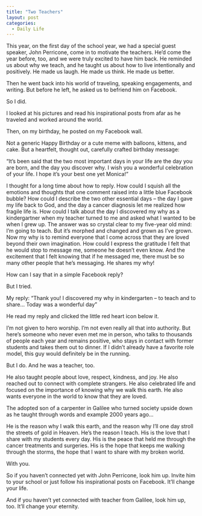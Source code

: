 ```yaml
---
title: "Two Teachers"
layout: post
categories:
  - Daily Life
---
```

<p>This year, on the first day of the school year, we had a special guest speaker, John Perricone, come in to motivate the teachers. He&rsquo;d come the year before, too, and we were truly excited to have him back. He reminded us about why we teach, and he taught us about how to live intentionally and positively. He made us laugh. He made us think. He made us better.</p>
<p>Then he went back into his world of traveling, speaking engagements, and writing. But before he left, he asked us to befriend him on Facebook.</p>
<p>So I did.</p>
<p>I looked at his pictures and read his inspirational posts from afar as he traveled and worked around the world.</p>
<p>Then, on my birthday, he posted on my Facebook wall.</p>
<p>Not a generic Happy Birthday or a cute meme with balloons, kittens, and cake. But a heartfelt, thought out, carefully crafted birthday message:</p>
<p>&ldquo;It&rsquo;s been said that the two most important days in your life are the day you are born, and the day you discover why. I wish you a wonderful celebration of your life. I hope it&rsquo;s your best one yet Monica!&rdquo;</p>
<p>I thought for a long time about how to reply. How could I squish all the emotions and thoughts that one comment raised into a little blue Facebook bubble? How could I describe the two other essential days &ndash; the day I gave my life back to God, and the day a cancer diagnosis let me realized how fragile life is. How could I talk about the day I discovered my why as a kindergartner when my teacher turned to me and asked what I wanted to be when I grew up. The answer was so crystal clear to my five-year old mind: I&rsquo;m going to teach. But it&rsquo;s morphed and changed and grown as I&rsquo;ve grown. Now my why is to remind everyone that I come across that they are loved beyond their own imagination. How could I express the gratitude I felt that he would stop to message me, someone he doesn&rsquo;t even know. And the excitement that I felt knowing that if he messaged me, there must be so many other people that he&rsquo;s messaging. He shares my why!</p>
<p>How can I say that in a simple Facebook reply?</p>
<p>But I tried.</p>
<p>My reply: &ldquo;Thank you! I discovered my why in kindergarten &ndash; to teach and to share&hellip; Today was a wonderful day&rdquo;</p>
<p>He read my reply and clicked the little red heart icon below it.</p>
<p>I&rsquo;m not given to hero worship. I&rsquo;m not even really all that into authority. But here&rsquo;s someone who never even met me in person, who talks to thousands of people each year and remains positive, who stays in contact with former students and takes them out to dinner. If I didn&rsquo;t already have a favorite role model, this guy would definitely be in the running.</p>
<p>But I do. And he was a teacher, too.</p>
<p>He also taught people about love, respect, kindness, and joy. He also reached out to connect with complete strangers. He also celebrated life and focused on the importance of knowing why we walk this earth. He also wants everyone in the world to know that they are loved.</p>
<p>The adopted son of a carpenter in Galilee who turned society upside down as he taught through words and example 2000 years ago&hellip;</p>
<p>He is the reason why I walk this earth, and the reason why I&rsquo;ll one day stroll the streets of gold in Heaven. He&rsquo;s the reason I teach. His is the love that I share with my students every day. His is the peace that held me through the cancer treatments and surgeries. His is the hope that keeps me walking through the storms, the hope that I want to share with my broken world.</p>
<p>With you.&nbsp;</p>
<p>So if you haven&rsquo;t connected yet with John Perricone, look him up. Invite him to your school or just follow his inspirational posts on Facebook. It&rsquo;ll change your life.</p>
<p>And if you haven&rsquo;t yet connected with teacher from Galilee, look him up, too. It&rsquo;ll change your eternity.</p>
